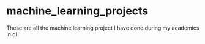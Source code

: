 # machine_learning_projects
These are all the machine learning project I have done during my academics in gl
